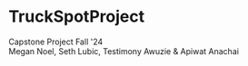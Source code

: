 # TruckSpotProject
Capstone Project Fall '24 <br>
Megan Noel, Seth Lubic, Testimony Awuzie & Apiwat Anachai
